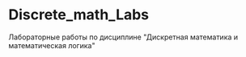 # Discrete_math_Labs
Лабораторные работы по дисциплине "Дискретная математика и математическая логика"

